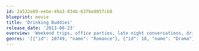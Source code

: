 ```yaml
---
id: 2a532e09-eebe-49a3-834b-637be805fcb8
blueprint: movie
title: 'Drinking Buddies'
release_date: '2013-08-23'
overview: 'Weekend trips, office parties, late night conversations, drinking on the job, marriage pressure, biological clocks, holding eye contact a second too long… you know what makes the line between “friends” and “more than friends” really blurry? Beer.'
genres: '[{"id": 10749, "name": "Romance"}, {"id": 18, "name": "Drama"}]'
---
```

